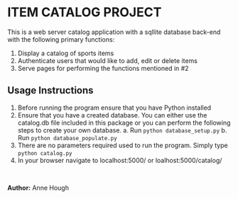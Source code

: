 # ITEM CATALOG PROJECT 

This is a web server catalog application with a sqllite database back-end with the following primary functions: 
1.  Display a catalog of sports items
2.  Authenticate users that would like to add, edit or delete items
3.  Serve pages for performing the functions mentioned in #2

## Usage Instructions

1. Before running the  program ensure that you have Python installed
2. Ensure that you have a created database.  You can either use the catalog.db file included in this package or you can perform the following steps to create your own database.
	a.  Run `python database_setup.py`
	b.  Run `python database_populate.py`
3. There are no parameters required used to run the program.  Simply type `python catalog.py`
4.  In your browser navigate to localhost:5000/ or loalhost:5000/catalog/

<br>

**Author:** Anne Hough
